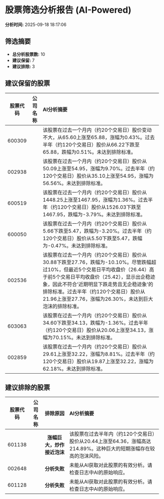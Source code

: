 # 股票筛选分析报告 (AI-Powered)

**分析时间:** 2025-09-18 18:17:06

## 筛选摘要

- **总分析股票数:** 10
- **建议保留:** 7
- **建议排除:** 3

## 建议保留的股票

| 股票代码 | 公司名称 | AI分析摘要 |
|:---:|:---:|:---|
| 600309 |  | 该股票在过去一个月内（约20个交易日）股价变动不大，从65.60上涨至65.88，涨幅为0.43%。过去半年（约120个交易日）股价从66.22下跌至65.88，跌幅为0.51%。未达到排除标准。 |
| 002938 |  | 该股票在过去一个月内（约20个交易日）股价从50.09上涨至54.95，涨幅为9.70%。过去半年（约120个交易日）股价从35.10上涨至54.95，涨幅为56.56%。未达到排除标准。 |
| 600519 |  | 该股票在过去一个月内（约20个交易日）股价从1448.25上涨至1467.95，涨幅为1.36%。过去半年（约120个交易日）股价从1526.03下跌至1467.95，跌幅为-3.79%。未达到排除标准。 |
| 600050 |  | 该股票在过去一个月内（约20个交易日）股价从5.66下跌至5.47，跌幅为-3.20%。过去半年（约120个交易日）股价从5.50下跌至5.47，跌幅为-0.47%。未达到排除标准。 |
| 002536 |  | 该股票在过去一个月内（约20个交易日）股价从30.88下跌至27.76，跌幅为-10.10%。尽管跌幅超过10%，但最近5个交易日平均收盘价（26.44）高于前5个交易日平均收盘价（25.42），显示出企稳迹象，因此不符合'近期明显下跌走势且无企稳迹象'的排除标准。过去半年（约120个交易日）股价从21.96上涨至27.76，涨幅为26.30%，未达到巨大泡沫的排除标准。 |
| 603063 |  | 该股票在过去一个月内（约20个交易日）股价从34.60下跌至34.13，跌幅为-1.36%。过去半年（约120个交易日）股价从20.06上涨至34.13，涨幅为70.15%。未达到排除标准。 |
| 002859 |  | 该股票在过去一个月内（约20个交易日）股价从29.61上涨至32.22，涨幅为8.81%。过去半年（约120个交易日）股价从19.87上涨至32.22，涨幅为62.18%。未达到排除标准。 |

## 建议排除的股票

| 股票代码 | 公司名称 | 排除原因 | AI分析摘要 |
|:---:|:---:|:---:|:---|
| 601138 |  | **涨幅巨大，炒作接近泡沫** | 该股票在过去半年内（约120个交易日）股价从20.44上涨至64.36，涨幅高达214.89%。这种巨大的短期涨幅存在较高的泡沫风险。 |
| 002648 |  | **分析失败** | 未能从AI获取对此股票的有效分析。请检查日志中AI的原始响应。 |
| 601128 |  | **分析失败** | 未能从AI获取对此股票的有效分析。请检查日志中AI的原始响应。 |

